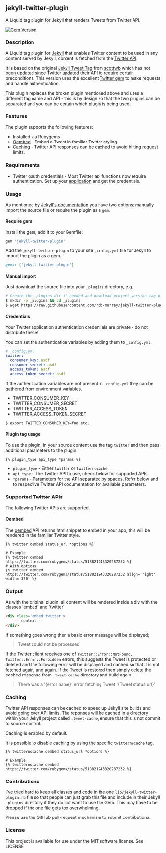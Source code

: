## jekyll-twitter-plugin

A Liquid tag plugin for Jekyll that renders Tweets from Twitter API.

[![Gem Version](https://badge.fury.io/rb/jekyll-twitter-plugin.svg)](http://badge.fury.io/rb/jekyll-twitter-plugin)


### Description

A Liquid tag plugin for [Jekyll](http://jekyllrb.com/) that enables Twitter content to be used in any content served by Jekyll, content is fetched from the [Twitter API](https://dev.twitter.com/home).

It is based on the original [Jekyll Tweet Tag](https://github.com/scottwb/jekyll-tweet-tag) from [scottwb](https://github.com/scottwb/) which has not been updated since Twitter updated their API to require certain preconditions. This version uses the excellent [Twitter gem](https://github.com/sferik/twitter) to make requests and handle authentication.

This plugin replaces the broken plugin mentioned above and uses a different tag name and API - this is by design so that the two plugins can be separated and you can be certain which plugin is being used.


### Features

The plugin supports the following features:

* Installed via Rubygems
* [Oembed](#oembed) - Embed a Tweet in familiar Twitter styling.
* [Caching](#caching) - Twitter API responses can be cached to avoid hitting request limits.


### Requirements

* Twitter oauth credentials - Most Twitter api functions now require authentication. Set up your [application](https://dev.twitter.com/apps/new) and get the credentials.

### Usage

As mentioned by [Jekyll's documentation](http://jekyllrb.com/docs/plugins/#installing-a-plugin) you have two options; manually import the source file or require the plugin as a `gem`.

#### Require gem

Install the gem, add it to your Gemfile;

```ruby
gem 'jekyll-twitter-plugin'
```

Add the `jekyll-twitter-plugin` to your site `_config.yml` file for Jekyll to import the plugin as a gem.

```ruby
gems: ['jekyll-twitter-plugin']
```

#### Manual import

Just download the source file into your `_plugins` directory, e.g.

```bash
# Create the _plugins dir if needed and download project_version_tag plugin
$ mkdir -p _plugins && cd _plugins
$ wget https://raw.githubusercontent.com/rob-murray/jekyll-twitter-plugin/master/lib/jekyll-twitter-plugin.rb
```

#### Credentials

Your Twitter application authentication credentials are private - do not distribute these!

You can set the authentication variables by adding them to `_config.yml`.

```yaml
# _config.yml
twitter:
  consumer_key: asdf
  consumer_secret: asdf
  access_token: asdf
  access_token_secret: asdf
```

If the authentication variables are not present in `_config.yml` they can be gathered from
environment variables.

* TWITTER_CONSUMER_KEY
* TWITTER_CONSUMER_SECRET
* TWITTER_ACCESS_TOKEN
* TWITTER_ACCESS_TOKEN_SECRET

```bash
$ export TWITTER_CONSUMER_KEY=foo etc.
```

#### Plugin tag usage

To use the plugin, in your source content use the tag `twitter` and then pass additional parameters to the plugin.

```liquid
{% plugin_type api_type *params %}
```

* `plugin_type` - Either `twitter` or `twitternocache`.
* `api_type` - The Twitter API to use, check below for supported APIs.
* `*params` - Parameters for the API separated by spaces. Refer below and to respective Twitter API documentation for available parameters.

### Supported Twitter APIs

The following Twitter APIs are supported.

#### Oembed

The [oembed](https://dev.twitter.com/rest/reference/get/statuses/oembed) API returns html snippet to embed in your app, this will be rendered in the familiar Twitter style.

```liquid
{% twitter oembed status_url *options %}

# Example
{% twitter oembed https://twitter.com/rubygems/status/518821243320287232 %}
# With options
{% twitter oembed https://twitter.com/rubygems/status/518821243320287232 align='right' width='350' %}
```

### Output

As with the original plugin, all content will be rendered inside a div with the classes 'embed' and 'twitter'

```html
<div class='embed twitter'>
    -- content --
</div>
```

If something goes wrong then a basic error message will be displayed;

> Tweet could not be processed

If the Twitter client receives one of `Twitter::Error::NotFound, Twitter::Error::Forbidden` errors, this suggests the Tweet is protected or deleted and the following error will be displayed and cached so that it is not fetched again, and again. If the Tweet is restored then simply delete the cached response from `.tweet-cache` directory and build again.

> There was a '{error name}' error fetching Tweet '{Tweet status url}'

### Caching

Twitter API responses can be cached to speed up Jekyll site builds and avoid going over API limits. The reponses will be cached in a directory within your Jekyll project called `.tweet-cache`, ensure that this is not commit to source control.

Caching is enabled by default.

It is possible to disable caching by using the specific `twitternocache` tag.

```liquid
{% twitternocache oembed status_url *options %}

# Example
{% twitternocache oembed https://twitter.com/rubygems/status/518821243320287232 %}

```

### Contributions

I've tried hard to keep all classes and code in the one `lib/jekyll-twitter-plugin.rb` file so that people can just grab this file and include in their Jekyll `_plugins` directory if they do not want to use the Gem. This may have to be dropped if the one file gets too overwhelming.

Please use the GitHub pull-request mechanism to submit contributions.

### License

This project is available for use under the MIT software license.
See LICENSE

